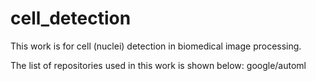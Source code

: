 # cell_detection

This work is for cell (nuclei) detection in biomedical image processing.


The list of repositories used in this work is shown below:
google/automl
